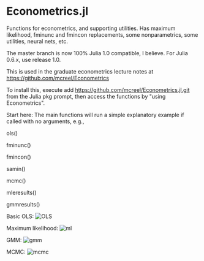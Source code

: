 # Econometrics.jl
Functions for econometrics, and supporting utilities. Has maximum likelihood, fminunc and fmincon replacements, some nonparametrics, some utilities, neural nets, etc.

The master branch is now 100% Julia 1.0 compatible, I believe. For Julia 0.6.x, use release 1.0.

This is used in the graduate econometrics lecture notes at https://github.com/mcreel/Econometrics

To install this, execute add https://github.com/mcreel/Econometrics.jl.git from the Julia pkg prompt, then access the functions by "using Econometrics".

Start here: The main functions will run a simple explanatory example if called with no arguments, e.g.,

ols()

fminunc()

fmincon()

samin()

mcmc()

mleresults()

gmmresults()

Basic OLS:
![OLS](https://github.com/mcreel/Econometrics.jl/blob/master/ols.png)

Maximum likelihood:
![ml](https://github.com/mcreel/Econometrics.jl/blob/master/ml.svg)

GMM:
![gmm](https://github.com/mcreel/Econometrics.jl/blob/master/gmm.svg)

MCMC:
![mcmc](https://github.com/mcreel/Econometrics.jl/blob/master/mcmc.svg)




